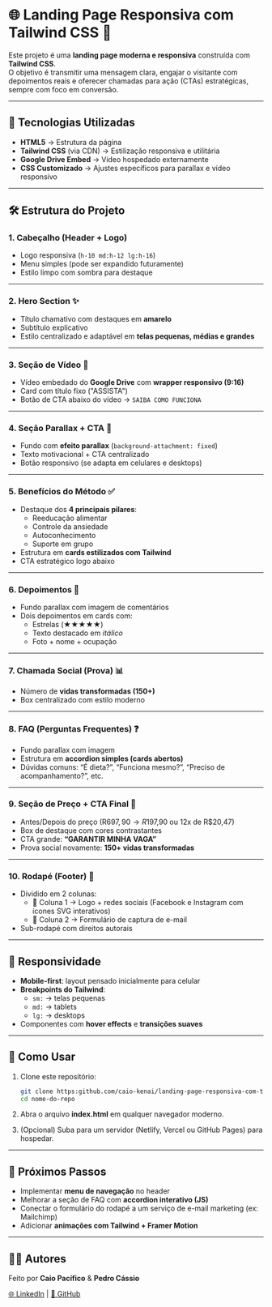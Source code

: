 # 🌐 Landing Page Responsiva com Tailwind CSS 🎨

Este projeto é uma **landing page moderna e responsiva** construída com **Tailwind CSS**.  
O objetivo é transmitir uma mensagem clara, engajar o visitante com depoimentos reais e oferecer chamadas para ação (CTAs) estratégicas, sempre com foco em conversão.  

---

## 📌 Tecnologias Utilizadas  

- **HTML5** → Estrutura da página  
- **Tailwind CSS** (via CDN) → Estilização responsiva e utilitária  
- **Google Drive Embed** → Vídeo hospedado externamente  
- **CSS Customizado** → Ajustes específicos para parallax e vídeo responsivo  

---

## 🛠️ Estrutura do Projeto  

### 1. **Cabeçalho (Header + Logo)**  
- Logo responsiva (`h-10 md:h-12 lg:h-16`)  
- Menu simples (pode ser expandido futuramente)  
- Estilo limpo com sombra para destaque  

---

### 2. **Hero Section** ✨  
- Título chamativo com destaques em **amarelo**  
- Subtítulo explicativo  
- Estilo centralizado e adaptável em **telas pequenas, médias e grandes**  

---

### 3. **Seção de Vídeo** 🎥  
- Vídeo embedado do **Google Drive** com **wrapper responsivo (9:16)**  
- Card com título fixo ("ASSISTA")  
- Botão de CTA abaixo do vídeo → `SAIBA COMO FUNCIONA`  

---

### 4. **Seção Parallax + CTA** 🌄  
- Fundo com **efeito parallax** (`background-attachment: fixed`)  
- Texto motivacional + CTA centralizado  
- Botão responsivo (se adapta em celulares e desktops)  

---

### 5. **Benefícios do Método** ✅  
- Destaque dos **4 principais pilares**:  
  - Reeducação alimentar  
  - Controle da ansiedade  
  - Autoconhecimento  
  - Suporte em grupo  
- Estrutura em **cards estilizados com Tailwind**  
- CTA estratégico logo abaixo  

---

### 6. **Depoimentos** 💬  
- Fundo parallax com imagem de comentários  
- Dois depoimentos em cards com:  
  - Estrelas (★★★★★)  
  - Texto destacado em *itálico*  
  - Foto + nome + ocupação  

---

### 7. **Chamada Social (Prova)** 📊  
- Número de **vidas transformadas (150+)**  
- Box centralizado com estilo moderno  

---

### 8. **FAQ (Perguntas Frequentes)** ❓  
- Fundo parallax com imagem  
- Estrutura em **accordion simples (cards abertos)**  
- Dúvidas comuns: “É dieta?”, “Funciona mesmo?”, “Preciso de acompanhamento?”, etc.  

---

### 9. **Seção de Preço + CTA Final** 💸  
- Antes/Depois do preço (R$697,90 → R$197,90 ou 12x de R$20,47)  
- Box de destaque com cores contrastantes  
- CTA grande: **“GARANTIR MINHA VAGA”**  
- Prova social novamente: **150+ vidas transformadas**  

---

### 10. **Rodapé (Footer)** 🦶  
- Dividido em 2 colunas:  
  - 📌 Coluna 1 → Logo + redes sociais (Facebook e Instagram com ícones SVG interativos)  
  - 📩 Coluna 2 → Formulário de captura de e-mail  
- Sub-rodapé com direitos autorais  

---

## 📱 Responsividade  

- **Mobile-first**: layout pensado inicialmente para celular  
- **Breakpoints do Tailwind**:  
  - `sm:` → telas pequenas  
  - `md:` → tablets  
  - `lg:` → desktops  
- Componentes com **hover effects** e **transições suaves**  

---

## 🚀 Como Usar  

1. Clone este repositório:  
   ```bash
   git clone https:github.com/caio-kenai/landing-page-responsiva-com-tailwindcss.git
   cd nome-do-repo
   ```

2. Abra o arquivo **index.html** em qualquer navegador moderno.  

3. (Opcional) Suba para um servidor (Netlify, Vercel ou GitHub Pages) para hospedar.  

---

## 🎯 Próximos Passos  

- Implementar **menu de navegação** no header  
- Melhorar a seção de FAQ com **accordion interativo (JS)**  
- Conectar o formulário do rodapé a um serviço de e-mail marketing (ex: Mailchimp)  
- Adicionar **animações com Tailwind + Framer Motion**  

---

## 👨‍💻 Autores  

Feito por **Caio Pacífico** & **Pedro Cássio**

[🌐 LinkedIn](https://www.linkedin.com/in/caio-oliveira-pacifico-a6042b246) | [🐙 GitHub](https://github.com/caio-kenai)
